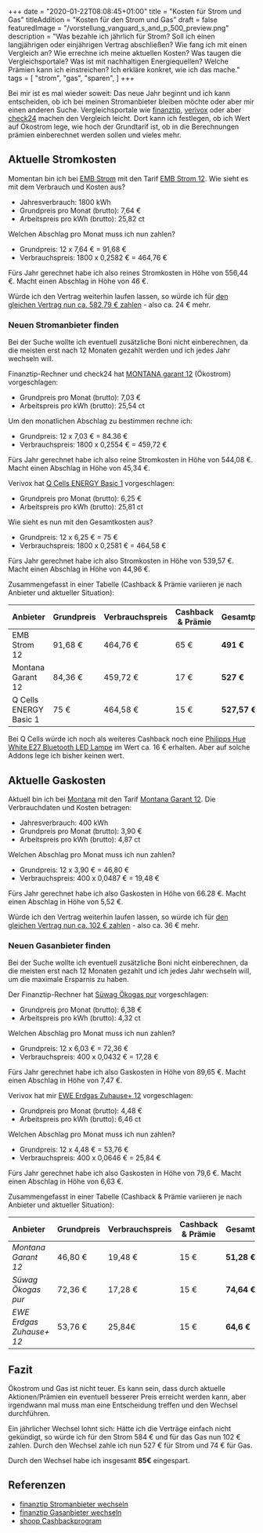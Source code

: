 +++
date = "2020-01-22T08:08:45+01:00"
title = "Kosten für Strom und Gas"
titleAddition = "Kosten für den Strom und Gas"
draft = false
featuredImage = "/vorstellung_vanguard_s_and_p_500_preview.png"
description = "Was bezahle ich jährlich für Strom? Soll ich einen langjährigen oder einjährigen Vertrag abschließen? Wie fang ich mit einen Vergleich an? Wie errechne ich meine aktuellen Kosten? Was taugen die Vergleichsportale? Was ist mit nachhaltigen Energiequellen? Welche Prämien kann ich einstreichen? Ich erkläre konkret, wie ich das mache."
tags = [
    "strom",
    "gas",
    "sparen",
]
+++

Bei mir ist es mal wieder soweit: Das neue Jahr beginnt und ich kann entscheiden, ob ich bei meinen Stromanbieter
bleiben möchte oder aber mir einen anderen Suche. Vergleichsportale wie [finanztip](https://www.finanztip.de/stromanbieter-wechseln/ "finanztip"),
[verivox](https://www.verivox.de/ "verivox") oder aber
[check24](https://www.check24.de/ "check24") machen den Vergleich leicht. Dort kann ich festlegen, ob ich Wert auf
Ökostrom lege, wie hoch der Grundtarif ist, ob in die Berechnungen prämien einberechnet werden sollen und vieles mehr.


## Aktuelle Stromkosten

Momentan bin ich bei [EMB Strom](https://www.emb-gmbh.de/ "EMB Strom") mit den Tarif [EMB Strom 12](https://www.emb-gmbh.de/privatkunden/aktion/stromwechsel "EMB Strom 12").  Wie sieht es mit dem Verbrauch und Kosten aus?


- Jahresverbrauch: 1800 kWh
- Grundpreis pro Monat (brutto): 7,64 €
- Arbeitspreis pro kWh (brutto): 25,82 ct


Welchen Abschlag pro Monat muss ich nun zahlen?

- Grundpreis: 12 x 7,64 € = 91,68 €
- Verbrauchspreis: 1800 x 0,2582 € = 464,76 €


Fürs Jahr gerechnet habe ich also reines Stromkosten in Höhe von 556,44 €. Macht einen Abschlag in Höhe von 46 €.


Würde ich den Vertrag weiterhin laufen lassen, so würde ich für [den gleichen Vertrag nun ca. 582,79 € zahlen](https://www.emb-gmbh.de/privatkunden/produktergebnisseite) - also ca. 24 € mehr.


### Neuen Stromanbieter finden

Bei der Suche wollte ich eventuell zusätzliche Boni nicht einberechnen, da die meisten erst nach 12 Monaten gezahlt
werden und ich jedes Jahr wechseln will.


Finanztip-Rechner und check24 hat [MONTANA garant 12](https://www.montana-energie.de/privatkunden/strom/stromtarife/ "MONTANA garant 12") (Ökostrom) vorgeschlagen:


- Grundpreis pro Monat (brutto): 7,03 €
- Arbeitspreis pro kWh (brutto): 25,54 ct


Um den monatlichen Abschlag zu bestimmen rechne ich:


- Grundpreis: 12 x 7,03 € = 84.36 €
- Verbrauchspreis: 1800 x 0,2554 € = 459,72 €


Fürs Jahr gerechnet habe ich also reine Stromkosten in Höhe von 544,08 €. Macht einen Abschlag in Höhe von 45,34 €.


Verivox hat [Q Cells ENERGY Basic 1](https://www.gruenwelt.de/gruenstrom-classic.html "Grünwelt grünstrom classic")
vorgeschlagen:


- Grundpreis pro Monat (brutto): 6,25 €
- Arbeitspreis pro kWh (brutto): 25,81 ct


Wie sieht es nun mit den Gesamtkosten aus?


- Grundpreis: 12 x 6,25 € = 75 €
- Verbrauchspreis: 1800 x 0,2581 € = 464,58 €


Fürs Jahr gerechnet habe ich also Stromkosten in Höhe von 539,57 €. Macht einen Abschlag in Höhe von 44,96 €.


Zusammengefasst in einer Tabelle (Cashback & Prämie variieren je nach Anbieter und aktueller Situation):



Anbieter                | Grundpreis | Verbrauchspreis | Cashback & Prämie | Gesamtpreis  | monatlicher Abschlag
:---------------------- | ---------- | --------------- | ----------------- | ------------ | -------------------
EMB Strom 12            | 91,68 €    | 464,76 €        | 65 €              | **491 €**    | 40
Montana Garant 12       | 84,36 €    | 459,72 €        | 17 €              | **527 €**    | 43,92
Q Cells ENERGY Basic 1  | 75 €       | 464,58 €        | 15 €              | **527,57 €** | 43,96



Bei Q Cells würde ich noch als weiteres Cashback noch eine [Philipps Hue White E27 Bluetooth LED
Lampe](https://www.amazon.de/Philips-Hue-White-Lampe-Bluetooth/dp/B07SV88LGC) im Wert ca. 16 € erhalten.
Aber auf solche Addons lege ich bisher keinen wert.


## Aktuelle Gaskosten

Aktuell bin ich bei [Montana](https://os.montana-energie.de "Montana") mit den Tarif [Montana Garant 12](https://www.montana-energie.de/privatkunden/erdgas/erdgastarife/ "Montana Garant 12"). Die Verbrauchdaten und Kosten betragen:


- Jahresverbrauch: 400 kWh
- Grundpreis pro Monat (brutto): 3,90 €
- Arbeitspreis pro kWh (brutto): 4,87 ct


Welchen Abschlag pro Monat muss ich nun zahlen?


- Grundpreis: 12 x 3,90 € = 46,80 €
- Verbrauchspreis: 400 x 0,0487 € = 19,48 €


Fürs Jahr gerechnet habe ich also Gaskosten in Höhe von 66.28 €. Macht einen Abschlag in Höhe von 5,52 €.


Würde ich den Vertrag weiterhin laufen lassen, so würde ich für [den gleichen Vertrag nun ca. 102 € zahlen](https://bestellung.montana-energie.de/privatkunden/tarifergebnis/?formBlockID=611&energy_type=0&TK-zip=12355&TK-city=Berlin&consumption_gas=400&customer_type=0) - also ca. 36 € mehr.


### Neuen Gasanbieter finden

Bei der Suche wollte ich eventuell zusätzliche Boni nicht einberechnen, da die meisten erst nach 12 Monaten gezahlt und
ich jedes Jahr wechseln will, um die maximale Ersparnis zu haben.

Der Finanztip-Rechner hat [Süwag Ökogas pur](https://www.suewag.de/privatkunden/produkte-tarife/gas/produkte "Süwag Ökogas pur") vorgeschlagen:


- Grundpreis pro Monat (brutto): 6,38 €
- Arbeitspreis pro kWh (brutto): 4,32 ct


Welchen Abschlag pro Monat muss ich nun zahlen?


- Grundpreis: 12 x 6,03 € = 72,36 €
- Verbrauchspreis: 400 x 0,0432 € = 17,28 €


Fürs Jahr gerechnet habe ich also Gaskosten in Höhe von 89,65 €. Macht einen Abschlag in Höhe von 7,47 €.


Verivox hat mir [EWE Erdgas Zuhause+ 12](https://www.ewe.de/gas?bereich=erdgas&plz=12355&ort=Berlin%20-%20Berlin&strasse=&hausnummer=&verbrauch=400&wohnungsflaeche=50&option1=nein&option2=nein&option3=nein&option4=nein "EWE Erdgas Zuhause+ 12") vorgeschlagen:


- Grundpreis pro Monat (brutto): 4,48 €
- Arbeitspreis pro kWh (brutto): 6,46 ct


Welchen Abschlag pro Monat muss ich nun zahlen?


- Grundpreis: 12 x 4,48 € = 53,76 €
- Verbrauchspreis: 400 x 0,0646 € = 25,84 €


Fürs Jahr gerechnet habe ich also Gaskosten in Höhe von 79,6 €. Macht einen Abschlag in Höhe von 6,63 €.


Zusammengefasst in einer Tabelle (Cashback & Prämie variieren je nach Anbieter und aktueller Situation):



Anbieter                | Grundpreis | Verbrauchspreis | Cashback & Prämie | Gesamtpreis  | monatlicher Abschlag
:---------------------- | ---------- | --------------- | ----------------- | ------------ | -------------------
*Montana Garant 12*     | 46,80 €    | 19,48 €         | 15 €              | **51,28 €**  | **4,27 €**
*Süwag Ökogas pur*      | 72,36 €    | 17,28 €         | 15 €              | **74,64 €**    | **6,22 €**
*EWE Erdgas Zuhause+ 12*  |  53,76 €       |  25,84€        | 15 €              | **64,6 €** | **5,38 €**


## Fazit

Ökostrom und Gas ist nicht teuer. Es kann sein, dass durch aktuelle Aktionen/Prämien ein eventuell besserer Preis
erreicht werden kann, aber irgendwann mal muss man eine Entscheidung treffen und den Wechsel durchführen.


Ein jährlicher Wechsel lohnt sich: Hätte ich die Verträge einfach nicht gekündigt, so würde ich für den Strom 584 € und
für das Gas nun 102 € zahlen. Durch den Wechsel zahle ich nun 527 € für Strom und 74 € für Gas.

Durch den Wechsel habe ich insgesamt **85€**  eingespart.


## Referenzen

- [finanztip Stromanbieter wechseln](https://www.finanztip.de/stromanbieter-wechseln/ "finanztip Stromanbieter wechseln")
- [finanztip Gasanbieter wechseln](https://www.finanztip.de/gaspreisvergleich/gasanbieter-wechseln/ "finanztip Gasanbieter wechseln")
- [shoop Cashbackprogram](https://www.shoop.de/ "shoop Cashbackprogram")
